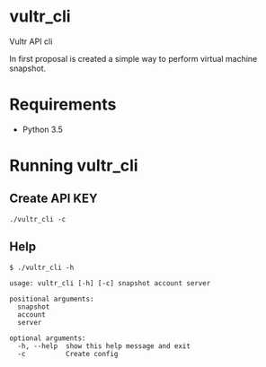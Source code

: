 # vultr_cli

Vultr API cli

In first proposal is created a simple way to perform virtual machine snapshot.

# Requirements

- Python 3.5

# Running vultr_cli

## Create API KEY

	./vultr_cli -c

## Help

	$ ./vultr_cli -h

```
usage: vultr_cli [-h] [-c] snapshot account server

positional arguments:
  snapshot
  account
  server

optional arguments:
  -h, --help  show this help message and exit
  -c          Create config
```


